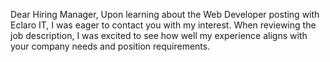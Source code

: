 Dear Hiring Manager, 
Upon learning about the Web Developer posting with Eclaro IT, I was eager to contact you with my interest. When reviewing the job description, I was excited to see how well my experience aligns with your company needs and position requirements.
